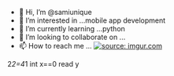 - 👋 Hi, I’m @samiunique
- 👀 I’m interested in ...mobile app development 
- 🌱 I’m currently learning ...python
- 💞️ I’m looking to collaborate on ...
- 📫 How to reach me ...
<a href="https://imgur.com/yHo1bgF"><img src="https://i.imgur.com/yHo1bgF.jpg" title="source: imgur.com" /></a>
<!---
samiunique/samiunique is a ✨ special ✨ repository because its `README.md` (this file) appears on your GitHub profile.
You can click the Preview link to take a look at your changes.
--->
2*2=4*1
int x==0
read y
